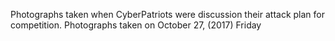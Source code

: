 Photographs taken when CyberPatriots were discussion their attack plan for competition. Photographs taken on October 27, (2017) Friday
